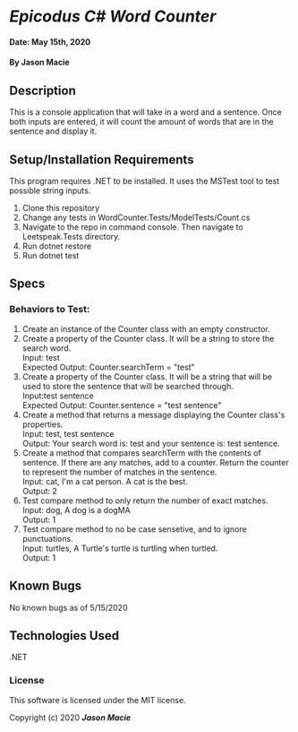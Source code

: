 # _Epicodus C# Word Counter_

#### Date: May 15th, 2020
#### By **Jason Macie**

## Description

This is a console application that will take in a word and a sentence. Once both inputs are entered, it will count the amount of words that are in the sentence and display it.

## Setup/Installation Requirements

This program requires .NET to be installed. It uses the MSTest tool to test possible string inputs.

1. Clone this repository
2. Change any tests in WordCounter.Tests/ModelTests/Count.cs
3. Navigate to the repo in command console. Then navigate to Leetspeak.Tests directory.
4. Run dotnet restore
5. Run dotnet test

## Specs

### Behaviors to Test:

1. Create an instance of the Counter class with an empty constructor.
2. Create a property of the Counter class. It will be a string to store the search word.<br/> Input: test<br/> Expected Output: Counter.searchTerm = "test"
3. Create a property of the Counter class. It will be a string that will be used to store the sentence that will be searched through.<br/> Input:test sentence<br/> Expected Output: Counter.sentence = "test sentence"
4. Create a method that returns a message displaying the Counter class's properties.<br/> Input: test, test sentence<br/> Output: Your search word is: test and your sentence is: test sentence.
5. Create a method that compares searchTerm with the contents of sentence. If there are any matches, add to a counter. Return the counter to represent the number of matches in the sentence.<br/> Input: cat, I'm a cat person. A cat is the best.<br/> Output: 2
6. Test compare method to only return the number of exact matches.<br/>Input: dog, A dog is a dogMA<br/>Output: 1
7. Test compare method to no be case sensetive, and to ignore punctuations.<br/>Input: turtles, A Turtle's turtle is turtling when turtled.<br/>Output: 1

## Known Bugs

No known bugs as of 5/15/2020

## Technologies Used

.NET

### License

This software is licensed under the MIT license.

Copyright (c) 2020 **_Jason Macie_**